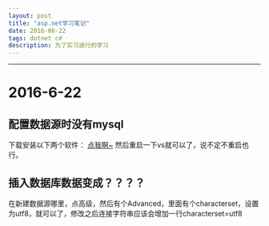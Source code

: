 ```yaml
---
layout: post
title: "asp.net学习笔记"
date: 2016-06-22
tags: dotnet c#
description: 为了实习进行的学习
---
```

***

# 2016-6-22

## 配置数据源时没有mysql

下载安装以下两个软件：
[点我啊~](http://pan.baidu.com/s/1bpeDmxT)
然后重启一下vs就可以了，说不定不重启也行。

## 插入数据库数据变成？？？？

在新建数据源哪里，点高级，然后有个Advanced，里面有个characterset，设置为utf8，就可以了，修改之后连接字符串应该会增加一行characterset=utf8